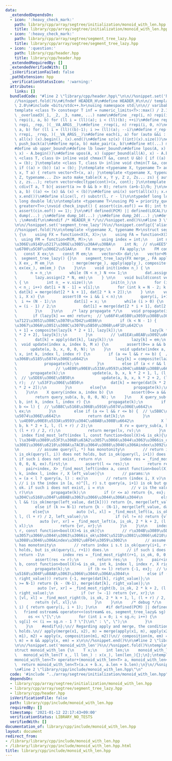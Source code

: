 ```yaml
---
data:
  _extendedDependsOn:
  - icon: ':heavy_check_mark:'
    path: library/cpp/array/segtree/initialization/monoid_with_len.hpp
    title: library/cpp/array/segtree/initialization/monoid_with_len.hpp
  - icon: ':heavy_check_mark:'
    path: library/cpp/array/segtree/segment_tree_lazy.hpp
    title: library/cpp/array/segtree/segment_tree_lazy.hpp
  - icon: ':question:'
    path: library/cpp/header.hpp
    title: library/cpp/header.hpp
  _extendedRequiredBy: []
  _extendedVerifiedWith: []
  _isVerificationFailed: false
  _pathExtension: hpp
  _verificationStatusIcon: ':warning:'
  attributes:
    links: []
  bundledCode: "#line 2 \"library/cpp/header.hpp\"\n\n//%snippet.set('header')%\n\
    //%snippet.fold()%\n#ifndef HEADER_H\n#define HEADER_H\n\n// template version\
    \ 2.0\n#include <bits/stdc++.h>\nusing namespace std;\n\n// varibable settings\n\
    template <class T> constexpr T inf = numeric_limits<T>::max() / 2.1;\n\n#define\
    \ _overload3(_1, _2, _3, name, ...) name\n#define _rep(i, n) repi(i, 0, n)\n#define\
    \ repi(i, a, b) for (ll i = (ll)(a); i < (ll)(b); ++i)\n#define rep(...) _overload3(__VA_ARGS__,\
    \ repi, _rep, )(__VA_ARGS__)\n#define _rrep(i, n) rrepi(i, 0, n)\n#define rrepi(i,\
    \ a, b) for (ll i = (ll)((b)-1); i >= (ll)(a); --i)\n#define r_rep(...) _overload3(__VA_ARGS__,\
    \ rrepi, _rrep, )(__VA_ARGS__)\n#define each(i, a) for (auto &&i : a)\n#define\
    \ all(x) (x).begin(), (x).end()\n#define sz(x) ((int)(x).size())\n#define pb(a)\
    \ push_back(a)\n#define mp(a, b) make_pair(a, b)\n#define mt(...) make_tuple(__VA_ARGS__)\n\
    #define ub upper_bound\n#define lb lower_bound\n#define lpos(A, x) (lower_bound(all(A),\
    \ x) - A.begin())\n#define upos(A, x) (upper_bound(all(A), x) - A.begin())\ntemplate\
    \ <class T, class U> inline void chmax(T &a, const U &b) { if ((a) < (b)) (a)\
    \ = (b); }\ntemplate <class T, class U> inline void chmin(T &a, const U &b) {\
    \ if ((a) > (b)) (a) = (b); }\ntemplate <typename X, typename T> auto make_table(X\
    \ x, T a) { return vector<T>(x, a); }\ntemplate <typename X, typename Y, typename\
    \ Z, typename... Zs> auto make_table(X x, Y y, Z z, Zs... zs) { auto cont = make_table(y,\
    \ z, zs...); return vector<decltype(cont)>(x, cont); }\n\ntemplate <class T> T\
    \ cdiv(T a, T b){ assert(a >= 0 && b > 0); return (a+b-1)/b; }\n\n#define is_in(x,\
    \ a, b) ((a) <= (x) && (x) < (b))\n#define uni(x) sort(all(x)); x.erase(unique(all(x)),\
    \ x.end())\n#define slice(l, r) substr(l, r - l)\n\ntypedef long long ll;\ntypedef\
    \ long double ld;\n\ntemplate <typename T>\nusing PQ = priority_queue<T, vector<T>,\
    \ greater<T>>;\nvoid check_input() { assert(cin.eof() == 0); int tmp; cin >> tmp;\
    \ assert(cin.eof() == 1); }\n\n#if defined(PCM) || defined(LOCAL)\n#else\n#define\
    \ dump(...) ;\n#define dump_1d(...) ;\n#define dump_2d(...) ;\n#define cerrendl\
    \ ;\n#endif\n\n#endif /* HEADER_H */\n//%snippet.end()%\n#line 3 \"library/cpp/array/segtree/segment_tree_lazy.hpp\"\
    \n\n//%snippet.set('segment_tree_lazy')%\n//%snippet.config({'alias':'lazy'})%\n\
    //%snippet.fold()%\n\ntemplate <typename X, typename M>\nstruct segment_tree_lazy\
    \ {\n    using FX = function<X(X, X)>;\n    using FA = function<X(X, M)>;\n  \
    \  using FM = function<M(M, M)>;\n    using index = int;\n    int n;  // \u5143\
    \u306E\u914D\u5217\u306E\u30B5\u30A4\u30BA\n    int N;  // n\u4EE5\u4E0A\u306E\
    \u6700\u5C0F\u306E2\u51AA\n    FX merge;\n    FA apply;\n    FM composite;\n \
    \   const X ex;\n    const M em;\n    vector<X> dat;\n    vector<M> lazy;\n  \
    \  segment_tree_lazy() {}\n    segment_tree_lazy(FX merge_, FA apply_, FM composite_,\
    \ X ex_, M em_)\n        : merge(merge_), apply(apply_), composite(composite_),\
    \ ex(ex_), em(em_) {\n    }\n\n    void init(index n_) { \n        N = 1;\n  \
    \      n = n_;\n        while (N < n_) N <<= 1;\n        dat.assign(2 * N, ex);\n\
    \        lazy.assign(2 * N, em);\n    } \n\n    void build(const vector<X> &v)\
    \ { \n        int n_ = v.size();\n        init(n_);\n        for (int i = 0; i\
    \ < n_; i++) dat[i + N - 1] = v[i];\n        for (int k = N - 2; k >= 0; k--)\
    \ dat[k] = merge(dat[2 * k + 1], dat[2 * k + 2]);\n    } \n\n    void set(index\
    \ i, X x) {\n        assert(0 <= i && i < n);\n        query(i, i+1);\n      \
    \  i += (N - 1);\n        dat[i] = x; \n        while (i > 0) {\n            i\
    \ = (i - 1) / 2;\n            dat[i] = merge(dat[2 * i + 1], dat[2 * i + 2]);\n\
    \        }\n    }\n\n    /* lazy propagate */\n    void propagate(int k) {\n \
    \       if (lazy[k] == em) return;  // \u66F4\u65B0\u3059\u308B\u3082\u306E\u304C\
    \u7121\u3051\u308C\u3070\u7D42\u4E86\n        if (k < N - 1) {            // \u8449\
    \u3067\u306A\u3051\u308C\u3070\u5B50\u306B\u4F1D\u642C\n            lazy[k * 2\
    \ + 1] = composite(lazy[k * 2 + 1], lazy[k]);\n            lazy[k * 2 + 2] = composite(lazy[k\
    \ * 2 + 2], lazy[k]);\n        }\n        // \u81EA\u8EAB\u3092\u66F4\u65B0\n\
    \        dat[k] = apply(dat[k], lazy[k]);\n        lazy[k] = em;\n    }\n\n  \
    \  void update(index a, index b, M x) {\n        assert(0<= a && b <= n);\n  \
    \      update(a, b, x, 0, 0, N); \n    }\n    void update(index a, index b, M\
    \ x, int k, index l, index r) {\n        if (a <= l && r <= b) {  // \u5B8C\u5168\
    \u306B\u5185\u5074\u306E\u6642\n            lazy[k] = composite(lazy[k], x);\n\
    \            propagate(k);\n        }\n        else if (a < r && l < b) {    \
    \                 // \u4E00\u90E8\u533A\u9593\u304C\u88AB\u308B\u6642\n      \
    \      propagate(k);\n            update(a, b, x, k * 2 + 1, l, (l + r) / 2);\
    \  // \u5DE6\u306E\u5B50\n            update(a, b, x, k * 2 + 2, (l + r) / 2,\
    \ r);  // \u53F3\u306E\u5B50\n            dat[k] = merge(dat[k * 2 + 1], dat[k\
    \ * 2 + 2]);\n        }\n        else{\n            propagate(k);\n        }\n\
    \    }\n\n    X query(index a, index b) {\n        assert(0<= a && b <= n);\n\
    \        return query_sub(a, b, 0, 0, N); \n    }\n    X query_sub(index a, index\
    \ b, int k, index l, index r) {\n        propagate(k);\n        if (r <= a ||\
    \ b <= l) {  // \u5B8C\u5168\u306B\u5916\u5074\u306E\u6642\n            return\
    \ ex;\n        }\n        else if (a <= l && r <= b) {  // \u5B8C\u5168\u306B\u5185\
    \u5074\u306E\u6642\n            return dat[k];\n        }\n        else {  //\
    \ \u4E00\u90E8\u533A\u9593\u304C\u88AB\u308B\u6642\n            X lv = query_sub(a,\
    \ b, k * 2 + 1, l, (l + r) / 2);\n            X rv = query_sub(a, b, k * 2 + 2,\
    \ (l + r) / 2, r);\n            return merge(lv, rv);\n        }\n    }\n\n  \
    \  index find_most_left(index l, const function<bool(X)>& is_ok){\n        //\
    \ l\u304B\u3089\u53F3\u306B\u63A2\u3057\u3066\u3044\u3063\u3066is_ok\u304C\u521D\
    \u3081\u3066\u6210\u308A\u7ACB\u3064\u3088\u3046\u306Aindex\u3092\u8FD4\u3059\u3002\
    \n        // assume query(l, *) has monotonity\n        // return index i s.t\
    \ is_ok(query(l, i)) does not holds, but is_ok(query(l, i+1)) does.\n        //\
    \ if such i does not exist, return n\n        index res = _find_most_left(l, is_ok,\
    \ 0, 0, N, ex).first;\n        assert(l <= res);\n        return res;\n    }\n\
    \    pair<index, X> _find_most_left(index a, const function<bool(X)>& is_ok, int\
    \ k, index l, index r, X left_value){\n        // params:\n            // left_value\
    \ = (a < l ? query(a, l) : ex)\n        // return (index i, X v)\n           \
    \ // i is the index in [a, n)^[l, r) s.t query(a, i+1) is ok but query(a, i) isn't\
    \ ok. if such i does not exist, i = n\n            // v is the value s.t query(a,\
    \ r)\n\n        propagate(k);\n        if (r <= a) return {n, ex};  // \u533A\u9593\
    \u304C\u5168\u304F\u88AB\u3063\u3066\u3044\u306A\u3044\n        else if (a <=\
    \ l && !is_ok(merge(left_value, dat[k]))) return {n, merge(left_value, dat[k])};\n\
    \        else if (k >= N-1) return {k - (N-1), merge(left_value, dat[k])};\n \
    \       else{\n            auto [vl, xl] = _find_most_left(a, is_ok, 2 * k + 1,\
    \ l, (l + r) / 2, left_value);\n            if (vl != n) return {vl, xl};\n  \
    \          auto [vr, xr] = _find_most_left(a, is_ok, 2 * k + 2, (l + r) / 2, r,\
    \ xl);\n            return {vr, xr};\n        }\n    }\n\n    index find_most_right(index\
    \ r, const function<bool(X)>& is_ok){\n        // r\u304B\u3089\u5DE6\u306B\u63A2\
    \u3057\u3066\u3044\u3063\u3066is_ok\u304C\u521D\u3081\u3066\u6210\u308A\u7ACB\u3064\
    \u3088\u3046\u306Aindex\u3092\u8FD4\u3059\u3002\n        // assume query(*, r)\
    \ has monotonity\n        // return index i s.t is_ok(query(i+1, r+1)) does not\
    \ holds, but is_ok(query(i, r+1)) does.\n        // if such i does not exist,\
    \ return -1\n        index res = _find_most_right(r+1, is_ok, 0, 0, N, ex).first;\n\
    \        assert(res <= r);\n        return res;\n    }\n    pair<index, X> _find_most_right(index\
    \ b, const function<bool(X)>& is_ok, int k, index l, index r, X right_value){\n\
    \        propagate(k);\n        if (b <= l) return {-1, ex};  // \u533A\u9593\u304C\
    \u5168\u304F\u88AB\u3063\u3066\u3044\u306A\u3044\n        else if (r <= b && !is_ok(merge(dat[k],\
    \ right_value))) return {-1, merge(dat[k], right_value)};\n        else if (k\
    \ >= N-1) return {k - (N-1), merge(dat[k], right_value)};\n        else{\n   \
    \         auto [vr, xr] = _find_most_right(b, is_ok, 2 * k + 2, (l + r) / 2, r,\
    \ right_value);\n            if (vr != -1) return {vr, xr};\n            auto\
    \ [vl, xl] = _find_most_right(b, is_ok, 2 * k + 1, l, (l + r) / 2, xr);\n    \
    \        return {vl, xl};\n        }\n    }\n\n    /* debug */\n    inline X operator[](int\
    \ i) { return query(i, i + 1); }\n\n    #if defined(PCM) || defined(LOCAL)\n \
    \   friend ostream& operator<<(ostream& os, segment_tree_lazy& sg) {  //\n   \
    \     os << \"[\";\n        for (int i = 0; i < sg.n; i++) {\n            os <<\
    \ sg[i] << (i == sg.n - 1 ? \"]\\n\" : \", \");\n        }\n        return os;\n\
    \    }\n    #endif\n};\n// Regarding apply and merge, the conditions below should\
    \ holds.\n// apply(merge(x1, x2), m) = merge(apply(x1, m), apply(x2, m))\n// apply(apply(x,\
    \ m1), m2) = apply(x, composition(m1, m2))\n// composition(m, em) = m && composition(em,\
    \ m) = m && apply(x, em) = x\n\n//%snippet.end()%\n\n#line 2 \"library/cpp/array/segtree/initialization/monoid_with_len.hpp\"\
    \n\n//%snippet.set('monoid_with_len')%\n//%snippet.fold()%\ntemplate<class T>\n\
    struct monoid_with_len {\n    T x;\n    int len;\n    monoid_with_len(){};\n \
    \   monoid_with_len(T x_, ll len_) : x(x_), len(len_){};\n};\ntemplate<class T>\n\
    monoid_with_len<T> operator+(monoid_with_len<T> a, monoid_with_len<T> b){\n  \
    \  return monoid_with_len<T>(a.x + b.x, a.len + b.len);\n}\n//%snippet.end()%\n\
    \n#line 2 \"library/cpp/include/monoid_with_len.hpp\"\n"
  code: '#include "../array/segtree/initialization/monoid_with_len.hpp"'
  dependsOn:
  - library/cpp/array/segtree/initialization/monoid_with_len.hpp
  - library/cpp/array/segtree/segment_tree_lazy.hpp
  - library/cpp/header.hpp
  isVerificationFile: false
  path: library/cpp/include/monoid_with_len.hpp
  requiredBy: []
  timestamp: '2021-01-12 22:17:43+09:00'
  verificationStatus: LIBRARY_NO_TESTS
  verifiedWith: []
documentation_of: library/cpp/include/monoid_with_len.hpp
layout: document
redirect_from:
- /library/library/cpp/include/monoid_with_len.hpp
- /library/library/cpp/include/monoid_with_len.hpp.html
title: library/cpp/include/monoid_with_len.hpp
---
```

